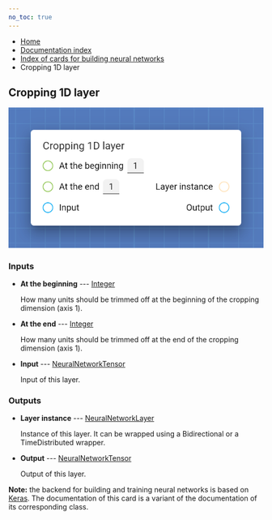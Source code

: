 ```yaml
---
no_toc: true
---
```


<ul class="breadcrumb">
    <li><a href="">Home</a></li>
    <li><a href="documentation">Documentation index</a></li>
    <li><a href="neural-network-cards/">Index of cards for building neural networks</a></li>
    <li>Cropping 1D layer</li>
</ul>

## Cropping 1D layer



!["Cropping 1D layer" card](assets/img/neural-network-cards/layer_Cropping1D.png)


### Inputs


* **At the beginning** --- [Integer](types/Integer)

  How many units should be trimmed off at the beginning of the cropping dimension (axis 1).

* **At the end** --- [Integer](types/Integer)

  How many units should be trimmed off at the end of the cropping dimension (axis 1).

* **Input** --- [NeuralNetworkTensor](types/NeuralNetworkTensor)

  Input of this layer.





### Outputs


* **Layer instance** --- [NeuralNetworkLayer](types/NeuralNetworkLayer)

  Instance of this layer. It can be wrapped using a Bidirectional or a TimeDistributed wrapper.

* **Output** --- [NeuralNetworkTensor](types/NeuralNetworkTensor)

  Output of this layer.






**Note:** the backend for building and training neural networks is based on [Keras](https://keras.io/). The documentation of this card is a variant of the documentation of its corresponding class.